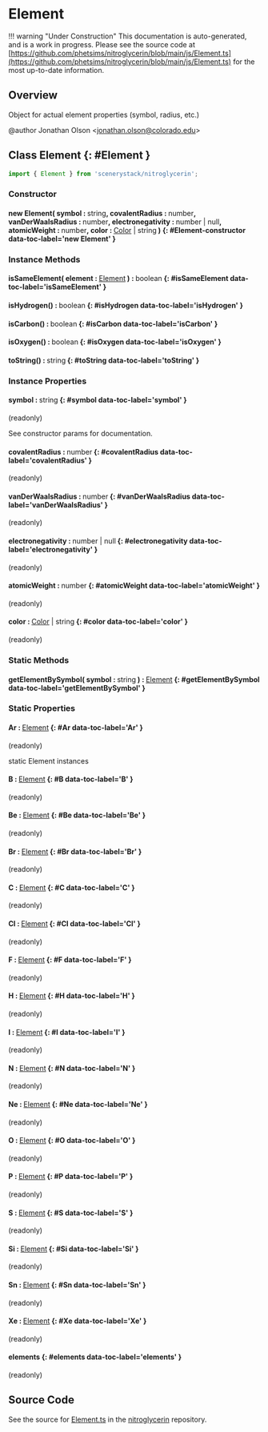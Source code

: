# Element

!!! warning "Under Construction"
    This documentation is auto-generated, and is a work in progress. Please see the source code at
    [https://github.com/phetsims/nitroglycerin/blob/main/js/Element.ts](https://github.com/phetsims/nitroglycerin/blob/main/js/Element.ts) for the most up-to-date information.

## Overview

Object for actual element properties (symbol, radius, etc.)

@author Jonathan Olson &lt;jonathan.olson@colorado.edu&gt;

## Class Element {: #Element }


```js
import { Element } from 'scenerystack/nitroglycerin';
```
### Constructor

#### new Element( symbol : <span style="font-weight: 400;"><span style="color: hsla(calc(var(--md-hue) + 180deg),80%,40%,1);">string</span></span>, covalentRadius : <span style="font-weight: 400;"><span style="color: hsla(calc(var(--md-hue) + 180deg),80%,40%,1);">number</span></span>, vanDerWaalsRadius : <span style="font-weight: 400;"><span style="color: hsla(calc(var(--md-hue) + 180deg),80%,40%,1);">number</span></span>, electronegativity : <span style="font-weight: 400;"><span style="color: hsla(calc(var(--md-hue) + 180deg),80%,40%,1);">number</span> | <span style="color: hsla(calc(var(--md-hue) + 180deg),80%,40%,1);">null</span></span>, atomicWeight : <span style="font-weight: 400;"><span style="color: hsla(calc(var(--md-hue) + 180deg),80%,40%,1);">number</span></span>, color : <span style="font-weight: 400;">[Color](../scenery/Color.md) | <span style="color: hsla(calc(var(--md-hue) + 180deg),80%,40%,1);">string</span></span> ) {: #Element-constructor data-toc-label='new Element' }

### Instance Methods

#### isSameElement( element : <span style="font-weight: 400;">[Element](../nitroglycerin/Element.md)</span> ) : <span style="font-weight: 400;"><span style="color: hsla(calc(var(--md-hue) + 180deg),80%,40%,1);">boolean</span></span> {: #isSameElement data-toc-label='isSameElement' }

#### isHydrogen() : <span style="font-weight: 400;"><span style="color: hsla(calc(var(--md-hue) + 180deg),80%,40%,1);">boolean</span></span> {: #isHydrogen data-toc-label='isHydrogen' }

#### isCarbon() : <span style="font-weight: 400;"><span style="color: hsla(calc(var(--md-hue) + 180deg),80%,40%,1);">boolean</span></span> {: #isCarbon data-toc-label='isCarbon' }

#### isOxygen() : <span style="font-weight: 400;"><span style="color: hsla(calc(var(--md-hue) + 180deg),80%,40%,1);">boolean</span></span> {: #isOxygen data-toc-label='isOxygen' }

#### toString() : <span style="font-weight: 400;"><span style="color: hsla(calc(var(--md-hue) + 180deg),80%,40%,1);">string</span></span> {: #toString data-toc-label='toString' }

### Instance Properties

#### symbol : <span style="font-weight: 400;"><span style="color: hsla(calc(var(--md-hue) + 180deg),80%,40%,1);">string</span></span> {: #symbol data-toc-label='symbol' }

(readonly)

See constructor params for documentation.

#### covalentRadius : <span style="font-weight: 400;"><span style="color: hsla(calc(var(--md-hue) + 180deg),80%,40%,1);">number</span></span> {: #covalentRadius data-toc-label='covalentRadius' }

(readonly)

#### vanDerWaalsRadius : <span style="font-weight: 400;"><span style="color: hsla(calc(var(--md-hue) + 180deg),80%,40%,1);">number</span></span> {: #vanDerWaalsRadius data-toc-label='vanDerWaalsRadius' }

(readonly)

#### electronegativity : <span style="font-weight: 400;"><span style="color: hsla(calc(var(--md-hue) + 180deg),80%,40%,1);">number</span> | <span style="color: hsla(calc(var(--md-hue) + 180deg),80%,40%,1);">null</span></span> {: #electronegativity data-toc-label='electronegativity' }

(readonly)

#### atomicWeight : <span style="font-weight: 400;"><span style="color: hsla(calc(var(--md-hue) + 180deg),80%,40%,1);">number</span></span> {: #atomicWeight data-toc-label='atomicWeight' }

(readonly)

#### color : <span style="font-weight: 400;">[Color](../scenery/Color.md) | <span style="color: hsla(calc(var(--md-hue) + 180deg),80%,40%,1);">string</span></span> {: #color data-toc-label='color' }

(readonly)

### Static Methods

#### getElementBySymbol( symbol : <span style="font-weight: 400;"><span style="color: hsla(calc(var(--md-hue) + 180deg),80%,40%,1);">string</span></span> ) : <span style="font-weight: 400;">[Element](../nitroglycerin/Element.md)</span> {: #getElementBySymbol data-toc-label='getElementBySymbol' }

### Static Properties

#### Ar : <span style="font-weight: 400;">[Element](../nitroglycerin/Element.md)</span> {: #Ar data-toc-label='Ar' }

(readonly)

static Element instances

#### B : <span style="font-weight: 400;">[Element](../nitroglycerin/Element.md)</span> {: #B data-toc-label='B' }

(readonly)

#### Be : <span style="font-weight: 400;">[Element](../nitroglycerin/Element.md)</span> {: #Be data-toc-label='Be' }

(readonly)

#### Br : <span style="font-weight: 400;">[Element](../nitroglycerin/Element.md)</span> {: #Br data-toc-label='Br' }

(readonly)

#### C : <span style="font-weight: 400;">[Element](../nitroglycerin/Element.md)</span> {: #C data-toc-label='C' }

(readonly)

#### Cl : <span style="font-weight: 400;">[Element](../nitroglycerin/Element.md)</span> {: #Cl data-toc-label='Cl' }

(readonly)

#### F : <span style="font-weight: 400;">[Element](../nitroglycerin/Element.md)</span> {: #F data-toc-label='F' }

(readonly)

#### H : <span style="font-weight: 400;">[Element](../nitroglycerin/Element.md)</span> {: #H data-toc-label='H' }

(readonly)

#### I : <span style="font-weight: 400;">[Element](../nitroglycerin/Element.md)</span> {: #I data-toc-label='I' }

(readonly)

#### N : <span style="font-weight: 400;">[Element](../nitroglycerin/Element.md)</span> {: #N data-toc-label='N' }

(readonly)

#### Ne : <span style="font-weight: 400;">[Element](../nitroglycerin/Element.md)</span> {: #Ne data-toc-label='Ne' }

(readonly)

#### O : <span style="font-weight: 400;">[Element](../nitroglycerin/Element.md)</span> {: #O data-toc-label='O' }

(readonly)

#### P : <span style="font-weight: 400;">[Element](../nitroglycerin/Element.md)</span> {: #P data-toc-label='P' }

(readonly)

#### S : <span style="font-weight: 400;">[Element](../nitroglycerin/Element.md)</span> {: #S data-toc-label='S' }

(readonly)

#### Si : <span style="font-weight: 400;">[Element](../nitroglycerin/Element.md)</span> {: #Si data-toc-label='Si' }

(readonly)

#### Sn : <span style="font-weight: 400;">[Element](../nitroglycerin/Element.md)</span> {: #Sn data-toc-label='Sn' }

(readonly)

#### Xe : <span style="font-weight: 400;">[Element](../nitroglycerin/Element.md)</span> {: #Xe data-toc-label='Xe' }

(readonly)

#### elements {: #elements data-toc-label='elements' }

(readonly)



## Source Code

See the source for [Element.ts](https://github.com/phetsims/nitroglycerin/blob/main/js/Element.ts) in the [nitroglycerin](https://github.com/phetsims/nitroglycerin) repository.

